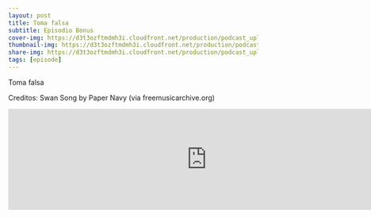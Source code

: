 ```yaml
---
layout: post
title: Toma falsa
subtitle: Episodio Bonus
cover-img: https://d3t3ozftmdmh3i.cloudfront.net/production/podcast_uploaded_nologo400/14743809/14743809-1619370372653-eb16be7dd0aee.jpg
thumbnail-img: https://d3t3ozftmdmh3i.cloudfront.net/production/podcast_uploaded_nologo400/14743809/14743809-1619370372653-eb16be7dd0aee.jpg
share-img: https://d3t3ozftmdmh3i.cloudfront.net/production/podcast_uploaded_nologo400/14743809/14743809-1619370372653-eb16be7dd0aee.jpg
tags: [episode]
---
```


Toma falsa

Creditos: Swan Song by Paper Navy (via freemusicarchive.org)
<iframe src='https://podcasters.spotify.com/pod/show/geekingzone/embed/episodes/Toma-falsa-e1cc4c4' height='204px' width='800px' frameborder='0' scrolling='no'></iframe>